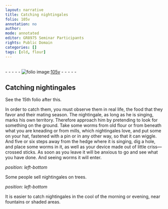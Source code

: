 ```yaml
---
layout: narrative
title: Catching nightingales
folio: 105v
annotation: no
author:
mode: annotated
editor: GR8975 Seminar Participants
rights: Public Domain
categories: []
tags: [old, flour]
---
```


 <br/>- - - - - <a href="http://gallica.bnf.fr/ark:/12148/btv1b10500001g/f216.image"><img src="../assets/photo-icon.png" alt="folio image: " style="display:inline-block; margin-bottom:-3px;"/>105v</a> - - - - - <br/> 
## Catching nightingales

 
 See the 15th folio after this. 
 
 In order to catch them, you must observe them in real life, the food that they favor and their mating season. The <span class="animal">nightingale</span>, as long as he is singing, marks his own territory. Therefore approach him by pretending to look for something on the ground. Take some <span class="animal">worms</span> from <span class="material">old flour</span> or from beneath what you are kneading or from mills, which <span class="animal">nightingales</span> love, and put some on your hat, fastened with a pin or in any other way, so that it can wiggle. And five or six steps away from the hedge where it is singing, dig a hole, and place some worms in it, as well as your device made out of little criss—crossed sticks. As soon as you leave it will be anxious to go and see what you have done. And seeing <span class="animal">worms</span> it will enter. 
 
*position: left-bottom*

 Some people sell <span class="animal">nightingales</span> on trees. 
 
*position: left-bottom*

 It is easier to catch <span class="animal">nightingales</span> in the cool of the morning or evening, near fountains or shaded areas. 
 